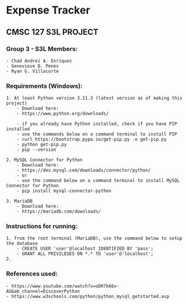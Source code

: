 # Expense Tracker
## CMSC 127 S3L PROJECT 

### Group 3 - S3L Members: 
	- Chad Andrei A. Enriquez
	- Genevieve D. Penes
	- Ryan G. Villacorte

### Requirements (Windows):
	
	1. At least Python version 3.11.3 (latest version as of making this project) 
    	- Download here:
		- https://www.python.org/downloads/

		- if you already have Python installed, check if you have PIP installed
		- use the commands below on a command terminal to install PIP
		- curl https://bootstrap.pypa.io/get-pip.py -o get-pip.py
		- python get-pip.py
		- pip --version 
	
	2. MySQL Connector for Python 
		- Download here:
		- https://dev.mysql.com/downloads/connector/python/
		- or
		- use the command below on a command terminal to install MySQL Connector for Python
		- pip install mysql-connector-python
  
	3. MariaDB
    	- Download here:
    	- https://mariadb.com/downloads/
  
### Instructions for running:
	1. from the root terminal (MariaDB), use the command below to setup the database
    	- CREATE USER 'user'@localhost IDENTIFIED BY 'pass';
    	- GRANT ALL PRIVILEGES ON *.* TO 'user'@'localhost';
	2. 

### References used:
	- https://www.youtube.com/watch?v=oDR7k66x-AU&ab_channel=DiscoverPython
  	- https://www.w3schools.com/python/python_mysql_getstarted.asp
